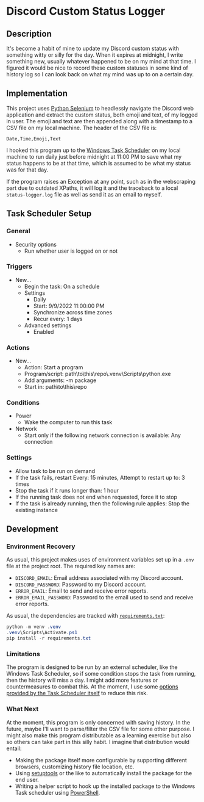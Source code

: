 # Discord Custom Status Logger

## Description

It's become a habit of mine to update my Discord custom status with something witty or silly for the day. When it expires at midnight, I write something new, usually whatever happened to be on my mind at that time. I figured it would be nice to record these custom statuses in some kind of history log so I can look back on what my mind was up to on a certain day.

## Implementation

This project uses [Python Selenium](https://pypi.org/project/selenium/) to headlessly navigate the Discord web application and extract the custom status, both emoji and text, of my logged in user. The emoji and text are then appended along with a timestamp to a CSV file on my local machine. The header of the CSV file is:

```csv
Date,Time,Emoji,Text
```

I hooked this program up to the [Windows Task Scheduler](#task-scheduler-setup) on my local machine to run daily just before midnight at 11:00 PM to save what my status happens to be at that time, which is assumed to be what my status was for that day.

If the program raises an Exception at any point, such as in the webscraping part due to outdated XPaths, it will log it and the traceback to a local `status-logger.log` file as well as send it as an email to myself.

## Task Scheduler Setup

### General

- Security options
  - Run whether user is logged on or not

### Triggers

- New...
  - Begin the task: On a schedule
  - Settings
    - Daily
    - Start: 9/9/2022 11:00:00 PM
    - Synchronize across time zones
    - Recur every: 1 days
  - Advanced settings
    - Enabled

### Actions

- New...
  - Action: Start a program
  - Program/script: path\to\this\repo\\.venv\Scripts\python.exe
  - Add arguments: -m package
  - Start in: path\to\this\repo

### Conditions

- Power
  - Wake the computer to run this task
- Network
  - Start only if the following network connection is available: Any connection

### Settings

- Allow task to be run on demand
- If the task fails, restart Every: 15 minutes, Attempt to restart up to: 3 times
- Stop the task if it runs longer than: 1 hour
- If the running task does not end when requested, force it to stop
- If the task is already running, then the following rule applies: Stop the existing instance

## Development

### Environment Recovery

As usual, this project makes uses of environment variables set up in a `.env` file at the project root. The required key names are:

- `DISCORD_EMAIL`: Email address associated with my Discord account.
- `DISCORD_PASSWORD`: Password to my Discord account.
- `ERROR_EMAIL`: Email to send and receive error reports.
- `ERROR_EMAIL_PASSWORD`: Password to the email used to send and receive error reports.

As usual, the dependencies are tracked with [`requirements.txt`](requirements.txt):

```powershell
python -m venv .venv
.venv\Scripts\Activate.ps1
pip install -r requirements.txt
```

### Limitations

The program is designed to be run by an external scheduler, like the Windows Task Scheduler, so if some condition stops the task from running, then the history will miss a day. I might add more features or countermeasures to combat this. At the moment, I use some [options provided by the Task Scheduler itself](#task-scheduler-setup) to reduce this risk.

### What Next

At the moment, this program is only concerned with saving history. In the future, maybe I'll want to parse/filter the CSV file for some other purpose. I might also make this program distributable as a learning exercise but also so others can take part in this silly habit. I imagine that distribution would entail:

- Making the package itself more configurable by supporting different browsers, customizing history file location, etc.
- Using [setuptools](https://github.com/pypa/setuptools) or the like to automatically install the package for the end user.
- Writing a helper script to hook up the installed package to the Windows Task scheduler using [PowerShell](https://docs.microsoft.com/en-us/powershell/module/scheduledtasks/?view=windowsserver2022-ps).
